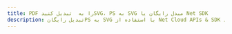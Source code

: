---title: PDF را به  تبدیل کنیدSVG، PS به SVG مبدل رایگان یا Net SDKdescription: تبدیل رایگانPS به SVG با استفاده از Net Cloud APIs & SDK همچنین اسناد PDF را در Cloud ایجاد، ویرایش و رندر کنید.---